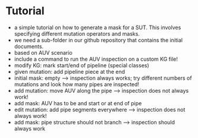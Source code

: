 # Tutorial

- a simple tutorial on how to generate a mask for a SUT. This involves specifying different mutation operators and masks.
- we need a sub-folder in our github repository that contains the initial documents.
- based on AUV scenario
- include a command to run the AUV inspection on a custom KG file!
- modify KG: mark start/end of pipeline (special classes)
- given mutation: add pipeline piece at the end
- initial mask: empty --> inspection always works; try different numbers of mutations and look how many pipes are inspected!
- add mutation: move AUV along the pipe --> inspection does not always work!
- add mask: AUV has to be and start or at end of pipe
- edit mutation: add pipe segments everywhere --> inspection does not always work!
- add mask: pipe structure should not branch --> inspection should always work
